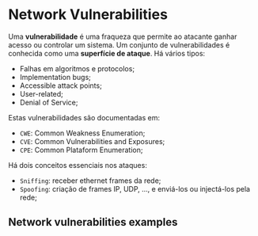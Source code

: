 # Network Vulnerabilities

Uma **vulnerabilidade** é uma fraqueza que permite ao atacante ganhar acesso ou controlar um sistema. Um conjunto de vulnerabilidades é conhecida como uma **superfície de ataque**. Há vários tipos:

- Falhas em algoritmos e protocolos;
- Implementation bugs;
- Accessible attack points;
- User-related;
- Denial of Service;

Estas vulnerabilidades são documentadas em:

- `CWE`: Common Weakness Enumeration;
- `CVE`: Common Vulnerabilities and Exposures;
- `CPE`: Common Plataform Enumeration;

Há dois conceitos essenciais nos ataques:

- `Sniffing`: receber ethernet frames da rede;
- `Spoofing`: criação de frames IP, UDP, ..., e enviá-los ou injectá-los pela rede;

## Network vulnerabilities examples

